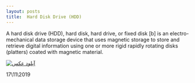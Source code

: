 ```yaml
---
layout: posts
title:  Hard Disk Drive (HDD)
---
```


A hard disk drive (HDD), hard disk, hard drive, or fixed disk [b] is an electro-mechanical data storage device that uses magnetic storage to store and retrieve digital information using one or more rigid rapidly rotating disks (platters) coated with magnetic material.



<a href="http://uupload.ir/view/nmdq_hard-drive-ts-photography-getty-images-583dd83b5f9b58d5b1372b9b.png" target="_blank"><img src="http://uupload.ir/files/nmdq_hard-drive-ts-photography-getty-images-583dd83b5f9b58d5b1372b9b_thumb.png" border="0" alt="آپلود عکس" /></a>


17\11\2019
